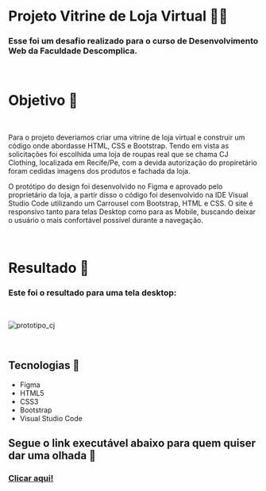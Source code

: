 # Projeto Vitrine de Loja Virtual 	&#128372;&#127998;
### Esse foi um desafio realizado para o curso de Desenvolvimento Web da Faculdade Descomplica.

<br>

# Objetivo 	&#127919;
<br>

Para o projeto deveriamos criar uma vitrine de loja virtual e construir um código onde abordasse HTML, CSS e Bootstrap. Tendo em vista as solicitações foi escolhida uma loja de roupas real que se chama CJ Clothing, localizada em Recife/Pe, com a devida autorização do propiretário foram cedidas imagens dos produtos e fachada da loja.

O protótipo do design foi desenvolvido no Figma e aprovado pelo proprietário da loja, a partir disso o código foi desenvolvido na IDE Visual Studio Code utilizando um Carrousel com Bootstrap, HTML e CSS. O site é responsivo tanto para telas Desktop como para as Mobile, buscando deixar o usuário o mais confortável possível durante a navegação. 

<br/>

# Resultado &#127941;
### Este foi o resultado para uma tela desktop: 

<br>

![prototipo_cj](https://github.com/rayanereissler/mini_projeto_descomplica/assets/94932481/464280ac-aee4-48a5-b9b5-1673c3f2e3be)

<br>

## Tecnologias &#128126;

- Figma
- HTML5
- CSS3
- Bootstrap
- Visual Studio Code

## Segue o link executável abaixo para quem quiser dar uma olhada 	&#128279;


### [Clicar aqui!](https://lnkd.in/dGdYU7J6)


